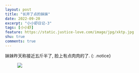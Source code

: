 ```yaml
---
layout: post
title: "长开了点的妹妹"
date: 2022-09-20
excerpt: "小小舒日记-3"
tags: [小小舒]
feature: https://static.justice-love.com/image/jpg/xktp.jpg
shu: true
comments: true
---
```

妹妹昨天称接近五斤半了, 脸上有点肉肉的了.
{: .notice}
<figure>
    <img src="{{ site.staticUrl }}/xiaoxiaoshu/image/panglediandemeimei.jpeg" />
</figure>